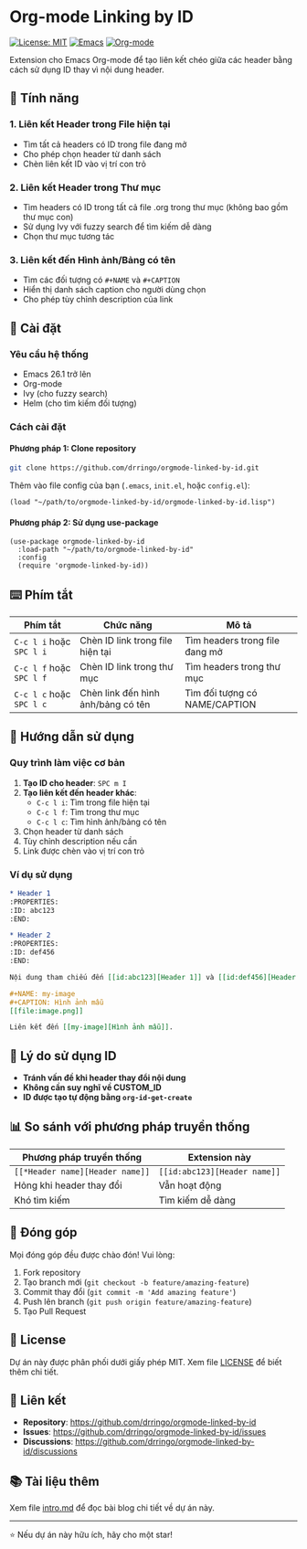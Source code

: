 # Org-mode Linking by ID

[![License: MIT](https://img.shields.io/badge/License-MIT-yellow.svg)](https://opensource.org/licenses/MIT)
[![Emacs](https://img.shields.io/badge/Emacs-26.1+-blue.svg)](https://www.gnu.org/software/emacs/)
[![Org-mode](https://img.shields.io/badge/Org--mode-9.0+-green.svg)](https://orgmode.org/)

Extension cho Emacs Org-mode để tạo liên kết chéo giữa các header bằng cách sử dụng ID thay vì nội dung header.

## 🌟 Tính năng

### 1. Liên kết Header trong File hiện tại
- Tìm tất cả headers có ID trong file đang mở
- Cho phép chọn header từ danh sách
- Chèn liên kết ID vào vị trí con trỏ

### 2. Liên kết Header trong Thư mục
- Tìm headers có ID trong tất cả file .org trong thư mục (không bao gồm thư mục con)
- Sử dụng Ivy với fuzzy search để tìm kiếm dễ dàng
- Chọn thư mục tương tác

### 3. Liên kết đến Hình ảnh/Bảng có tên
- Tìm các đối tượng có `#+NAME` và `#+CAPTION`
- Hiển thị danh sách caption cho người dùng chọn
- Cho phép tùy chỉnh description của link

## 🚀 Cài đặt

### Yêu cầu hệ thống

- Emacs 26.1 trở lên
- Org-mode
- Ivy (cho fuzzy search)
- Helm (cho tìm kiếm đối tượng)

### Cách cài đặt

#### Phương pháp 1: Clone repository

```bash
git clone https://github.com/drringo/orgmode-linked-by-id.git
```

Thêm vào file config của bạn (`.emacs`, `init.el`, hoặc `config.el`):
```elisp
(load "~/path/to/orgmode-linked-by-id/orgmode-linked-by-id.lisp")
```

#### Phương pháp 2: Sử dụng use-package

```elisp
(use-package orgmode-linked-by-id
  :load-path "~/path/to/orgmode-linked-by-id"
  :config
  (require 'orgmode-linked-by-id))
```

## ⌨️ Phím tắt

| Phím tắt | Chức năng | Mô tả |
|----------|-----------|-------|
| `C-c l i` hoặc `SPC l i` | Chèn ID link trong file hiện tại | Tìm headers trong file đang mở |
| `C-c l f` hoặc `SPC l f` | Chèn ID link trong thư mục | Tìm headers trong thư mục |
| `C-c l c` hoặc `SPC l c` | Chèn link đến hình ảnh/bảng có tên | Tìm đối tượng có NAME/CAPTION |

## 📖 Hướng dẫn sử dụng

### Quy trình làm việc cơ bản

1. **Tạo ID cho header**: `SPC m I`
2. **Tạo liên kết đến header khác**:
   - `C-c l i`: Tìm trong file hiện tại
   - `C-c l f`: Tìm trong thư mục
   - `C-c l c`: Tìm hình ảnh/bảng có tên
3. Chọn header từ danh sách
4. Tùy chỉnh description nếu cần
5. Link được chèn vào vị trí con trỏ

### Ví dụ sử dụng

```org
* Header 1
:PROPERTIES:
:ID: abc123
:END:

* Header 2
:PROPERTIES:
:ID: def456
:END:

Nội dung tham chiếu đến [[id:abc123][Header 1]] và [[id:def456][Header 2]].

#+NAME: my-image
#+CAPTION: Hình ảnh mẫu
[[file:image.png]]

Liên kết đến [[my-image][Hình ảnh mẫu]].
```

## 🎯 Lý do sử dụng ID

- **Tránh vấn đề khi header thay đổi nội dung**
- **Không cần suy nghĩ về CUSTOM_ID**
- **ID được tạo tự động bằng `org-id-get-create`**

## 📊 So sánh với phương pháp truyền thống

| Phương pháp truyền thống | Extension này |
|--------------------------|---------------|
| `[[*Header name][Header name]]` | `[[id:abc123][Header name]]` |
| Hỏng khi header thay đổi | Vẫn hoạt động |
| Khó tìm kiếm | Tìm kiếm dễ dàng |

## 🤝 Đóng góp

Mọi đóng góp đều được chào đón! Vui lòng:

1. Fork repository
2. Tạo branch mới (`git checkout -b feature/amazing-feature`)
3. Commit thay đổi (`git commit -m 'Add amazing feature'`)
4. Push lên branch (`git push origin feature/amazing-feature`)
5. Tạo Pull Request

## 📝 License

Dự án này được phân phối dưới giấy phép MIT. Xem file [LICENSE](LICENSE) để biết thêm chi tiết.

## 🔗 Liên kết

- **Repository**: https://github.com/drringo/orgmode-linked-by-id
- **Issues**: https://github.com/drringo/orgmode-linked-by-id/issues
- **Discussions**: https://github.com/drringo/orgmode-linked-by-id/discussions

## 📚 Tài liệu thêm

Xem file [intro.md](intro.md) để đọc bài blog chi tiết về dự án này.

---

⭐ Nếu dự án này hữu ích, hãy cho một star! 